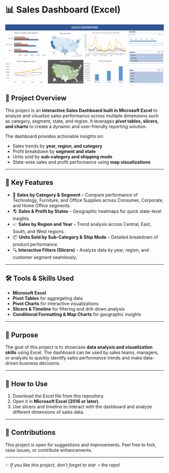 # 📊 Sales Dashboard (Excel)

<img src="./Sales_Dashboard_SS.png" alt="Sales Dashboard Screenshot" width="800"/>

## 🚀 Project Overview
This project is an **interactive Sales Dashboard built in Microsoft Excel** to analyze and visualize sales performance across multiple dimensions such as category, segment, state, and region. It leverages **pivot tables, slicers, and charts** to create a dynamic and user-friendly reporting solution.  

The dashboard provides actionable insights on:
- Sales trends by **year, region, and category**
- Profit breakdown by **segment and state**
- Units sold by **sub-category and shipping mode**
- State-wise sales and profit performance using **map visualizations**

---

## 🔑 Key Features
- 📂 **Sales by Category & Segment** – Compare performance of Technology, Furniture, and Office Supplies across Consumer, Corporate, and Home Office segments.  
- 🌎 **Sales & Profit by States** – Geographic heatmaps for quick state-level insights.  
- 📈 **Sales by Region and Year** – Trend analysis across Central, East, South, and West regions.  
- 📦 **Units Sold by Sub-Category & Ship Mode** – Detailed breakdown of product performance.  
- 🔍 **Interactive Filters (Slicers)** – Analyze data by year, region, and customer segment seamlessly.  

---

## 🛠️ Tools & Skills Used
- **Microsoft Excel**  
- **Pivot Tables** for aggregating data  
- **Pivot Charts** for interactive visualizations  
- **Slicers & Timeline** for filtering and drill-down analysis  
- **Conditional Formatting & Map Charts** for geographic insights  

---

## 🎯 Purpose
The goal of this project is to showcase **data analysis and visualization skills** using Excel. The dashboard can be used by sales teams, managers, or analysts to quickly identify sales performance trends and make data-driven business decisions.  

---

## 📌 How to Use
1. Download the Excel file from this repository.  
2. Open it in **Microsoft Excel (2016 or later)**.  
3. Use slicers and timeline to interact with the dashboard and analyze different dimensions of sales data.  

---

## 🤝 Contributions
This project is open for suggestions and improvements. Feel free to fork, raise issues, or contribute enhancements.  

---

✨ *If you like this project, don’t forget to star ⭐ the repo!*  
